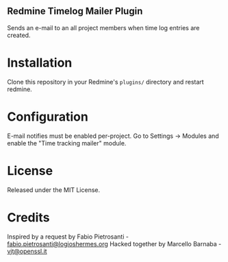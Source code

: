 Redmine Timelog Mailer Plugin
-----------------------------

Sends an e-mail to an all project members when time log entries are created.

Installation
============

Clone this repository in your Redmine's `plugins/` directory and restart
redmine.

Configuration
=============

E-mail notifies must be enabled per-project. Go to Settings -> Modules and
enable the "Time tracking mailer" module.

License
=======

Released under the MIT License.

Credits
=======

Inspired by a request by Fabio Pietrosanti - fabio.pietrosanti@logioshermes.org
Hacked together by Marcello Barnaba - vjt@openssl.it
